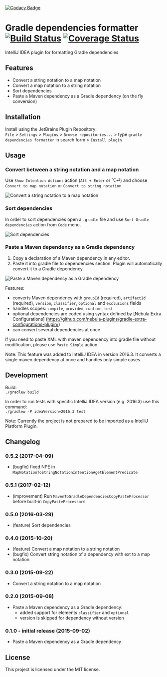[![Codacy Badge](https://api.codacy.com/project/badge/Grade/1a2524f23e9b49538760cdce6368bf8e)](https://www.codacy.com/app/platan/idea-gradle-dependencies-formatter?utm_source=github.com&utm_medium=referral&utm_content=platan/idea-gradle-dependencies-formatter&utm_campaign=badger)
# Gradle dependencies formatter [![Build Status](https://travis-ci.org/platan/idea-gradle-dependencies-formatter.svg?branch=master)](https://travis-ci.org/platan/idea-gradle-dependencies-formatter) [![Coverage Status](https://coveralls.io/repos/platan/idea-gradle-dependencies-formatter/badge.svg?branch=master&service=github)](https://coveralls.io/github/platan/idea-gradle-dependencies-formatter?branch=master)
IntelliJ IDEA plugin for formatting Gradle dependencies. 

## Features

- Convert a string notation to a map notation
- Convert a map notation to a string notation
- Sort dependencies
- Paste a Maven dependency as a Gradle dependency (on the fly conversion)

## Installation

Install using the JetBrains Plugin Repository:  
`File` > `Settings` > `Plugins` > `Browse repositories...` > type `gradle dependencies formatter` in search form > `Install plugin`

## Usage

### Convert between a string notation and a map notation

Use `Show Intention Actions` action (`Alt + Enter` or ⌥⏎) and choose `Convert to map notation` or `Convert to string notation`.

![Convert a string notation to a map notation](https://raw.githubusercontent.com/platan/idea-gradle-dependencies-formatter/master/readme/convert.gif)

### Sort dependencies

In order to sort dependencies open a `.gradle` file and use `Sort Gradle dependencies` action from `Code` menu. 

![Sort dependencies](https://raw.githubusercontent.com/platan/idea-gradle-dependencies-formatter/master/readme/sort.gif)

### Paste a Maven dependency as a Gradle dependency

1. Copy a declaration of a Maven dependency in any editor.
2. Paste it into gradle file to dependencies section. Plugin will automatically convert it to a Gradle dependency.

![Paste a Maven dependency as a Gradle dependency](https://raw.githubusercontent.com/platan/idea-gradle-dependencies-formatter/master/readme/paste.gif)

Features:
- converts Maven dependency with `groupId` (required), `artifactId` (required), `version`, `classifier`, `optional` and `exclusions` fields
- handles scopes: `compile`, `provided`, `runtime`, `test`
- optional dependencies are coded using syntax defined by [Nebula Extra Configurations] (https://github.com/nebula-plugins/gradle-extra-configurations-plugin/)
- can convert several dependencies at once

If you need to paste XML with maven dependency into gradle file without modification, please use `Paste Simple` action.

Note: This feature was added to IntelliJ IDEA in version 2016.3. It converts a single maven dependency at once and handles only simple cases. 

## Development

Build:  
`./gradlew build`

In order to run tests with specific IntelliJ IDEA version (e.g. 2016.3) use this command:  
`./gradlew -P ideaVersion=2016.3 test`

Note: Currently the project is not prepared to be imported as a IntelliJ Platform Plugin.

## Changelog

### 0.5.2 (2017-04-09)
- (bugfix) fixed NPE in `MapNotationToStringNotationIntention#getElementPredicate`

### 0.5.1 (2017-02-12)
- (improvement) Run `MavenToGradleDependenciesCopyPasteProcessor` before built-in `CopyPasteProcessor`s

### 0.5.0 (2016-03-29)
- (feature) Sort dependencies

### 0.4.0 (2015-10-20)
- (feature) Convert a map notation to a string notation
- (bugfix) Convert string notation of a dependency with ext to a map notation

### 0.3.0 (2015-09-22)
- Convert a string notation to a map notation

### 0.2.0 (2015-09-08)
- Paste a Maven dependency as a Gradle dependency:
    - added support for elements `classifier` and `optional`
    - version is skipped for dependency without version

### 0.1.0 - initial release (2015-09-02)
- Paste a Maven dependency as a Gradle dependency

## License

This project is licensed under the MIT license.
